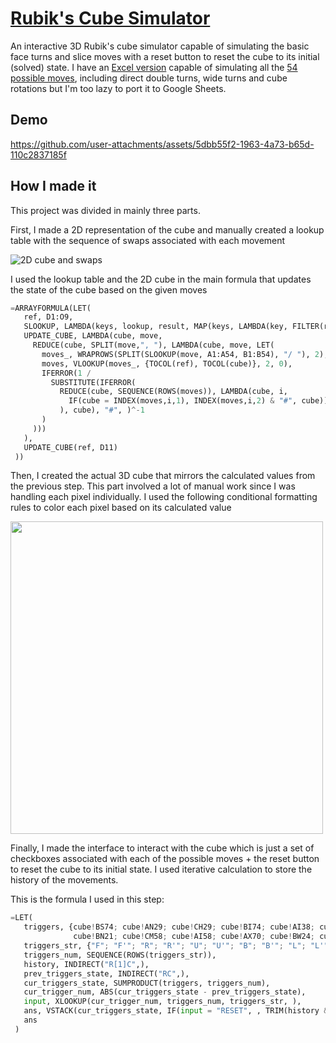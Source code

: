 # [Rubik's Cube Simulator](https://docs.google.com/spreadsheets/d/1znNMAntjSUPOPFdG3pLMWOUQ6GhkHyLCTgPaLriuYrA/)

An interactive 3D Rubik's cube simulator capable of simulating the basic face turns and slice moves with a reset button to reset the cube to its initial (solved) state. I have an [Excel version](https://onedrive.live.com/:x:/g/personal/956C2B4CF15D3B49/EQ0nzTycAYdJvFR-DOCw6TABSoDPTOKhgt3rRck_owBrgw?resid=956C2B4CF15D3B49!s3ccd270d019c4987bc547e0ce0b0e930&ithint=file%2Cxlsx&migratedtospo=true&redeem=aHR0cHM6Ly8xZHJ2Lm1zL3gvYy85NTZjMmI0Y2YxNWQzYjQ5L0VRMG56VHljQVlkSnZGUi1ET0N3NlRBQlNvRFBUT0toZ3QzclJja19vd0JyZ3c) capable of simulating all the [54 possible moves](https://solvethecube.com/notation), including direct double turns, wide turns and cube rotations but I'm too lazy to port it to Google Sheets.

## Demo


https://github.com/user-attachments/assets/5dbb55f2-1963-4a73-b65d-110c2837185f


## How I made it

This project was divided in mainly three parts.

First, I made a 2D representation of the cube and manually created a lookup table with the sequence of swaps associated with each movement

![2D cube and swaps](https://i.imgur.com/8igMFb6.png)

I used the lookup table and the 2D cube in the main formula that updates the state of the cube based on the given moves

```py
=ARRAYFORMULA(LET(
   ref, D1:O9,
   SLOOKUP, LAMBDA(keys, lookup, result, MAP(keys, LAMBDA(key, FILTER(result, EXACT(key, lookup))))),
   UPDATE_CUBE, LAMBDA(cube, move,
     REDUCE(cube, SPLIT(move,", "), LAMBDA(cube, move, LET(
       moves_, WRAPROWS(SPLIT(SLOOKUP(move, A1:A54, B1:B54), "/ "), 2),
       moves, VLOOKUP(moves_, {TOCOL(ref), TOCOL(cube)}, 2, 0),
       IFERROR(1 /
         SUBSTITUTE(IFERROR(
           REDUCE(cube, SEQUENCE(ROWS(moves)), LAMBDA(cube, i,
             IF(cube = INDEX(moves,i,1), INDEX(moves,i,2) & "#", cube))
           ), cube), "#", )^-1
       )
     )))
   ),
   UPDATE_CUBE(ref, D11)
 ))
```

Then, I created the actual 3D cube that mirrors the calculated values from the previous step. This part involved a lot of manual work since I was handling each pixel individually. I used the following conditional formatting rules to color each pixel based on its calculated value

<img src="https://i.imgur.com/rKoM3Dt.png" height="500">

Finally, I made the interface to interact with the cube which is just a set of checkboxes associated with each of the possible moves + the reset button to reset the cube to its initial state. I used iterative calculation to store the history of the movements.

This is the formula I used in this step:

```py
=LET(
   triggers, {cube!BS74; cube!AN29; cube!CH29; cube!BI74; cube!AI38; cube!CM38; cube!BF21; cube!CI65; cube!AL65;
              cube!BN21; cube!CM58; cube!AI58; cube!AX70; cube!BW24; cube!CM49; cube!AI49; cube!CA70; cube!AW25; cube!E100},
   triggers_str, {"F"; "F'"; "R"; "R'"; "U"; "U'"; "B"; "B'"; "L"; "L'"; "D"; "D'"; "M"; "M'"; "E"; "E'"; "S"; "S'"; "RESET"},
   triggers_num, SEQUENCE(ROWS(triggers_str)),
   history, INDIRECT("R[1]C",),
   prev_triggers_state, INDIRECT("RC",),
   cur_triggers_state, SUMPRODUCT(triggers, triggers_num),
   cur_trigger_num, ABS(cur_triggers_state - prev_triggers_state),
   input, XLOOKUP(cur_trigger_num, triggers_num, triggers_str, ),
   ans, VSTACK(cur_triggers_state, IF(input = "RESET", , TRIM(history & " " & input))),
   ans
 )
```

